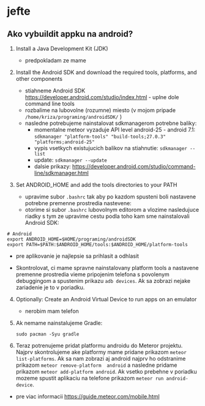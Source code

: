 # jefte

##  Ako vybuildit appku na android?

1. Install a Java Development Kit (JDK) 
   - predpokladam ze mame
   
2. Install the Android SDK and download the required tools, platforms, and other components 
   - stiahneme Android SDK https://developer.android.com/studio/index.html - uplne dole command line tools
   - rozbalime na lubovolne (rozumne) miesto (v mojom pripade `/home/kriza/programing/androidSDK/` )
   - nasledne potrebujeme nainstalovat sdkmanagerom potrebne baliky:
      - momentalne meteor vyzaduje API level android-25 - android 7.1: `sdkmanager "platform-tools" "build-tools;27.0.3" "platforms;android-25"`
      - vypis vsetkych existujucich balikov na stiahnutie: `sdkmanager --list`
      - update: `sdkmanager --update`
      - dalsie prikazy: https://developer.android.com/studio/command-line/sdkmanager.html

3. Set ANDROID_HOME and add the tools directories to your PATH
   - upravime subor `.bashrc` tak aby po kazdom spusteni boli nastavene potrebne premenne prostredia nastevene:
   - otorime si subor `.bashrc` lubovolnym editorom a vlozime nasledujuce riadky s tym ze upravime cestu podla toho kam sme nainstalovali Android SDK:
```
# Android
export ANDROID_HOME=$HOME/programing/androidSDK
export PATH=$PATH:$ANDROID_HOME/tools:$ANDROID_HOME/platform-tools
```
   - pre aplikovanie je najlepsie sa prihlasit a odhlasit
   
   - Skontrolovat, ci mame spravne nainstalovany platform tools a nastavene premenne prostredia vieme pripojenim telefona s povolenym debuggingom a spustenim prikazu `adb devices`. Ak sa zobrazi nejake zariadenie je to v poriadku.
   
4. Optionally: Create an Android Virtual Device to run apps on an emulator
   - nerobim mam telefon 
   
5. Ak nemame nainstalujeme Gradle:
   ```
   sudo pacman -Syu gradle
   ```
6. Teraz potrenujeme pridat platformu androidu do Meteror projektu. Najprv skontrolujeme ake platformy mame pridane prikazom `meteor list-platforms`. Ak sa nam zobrazi aj android najprv ho odstranime prikazom `meteor remove-platform  android` a nasledne pridame prikazom `meteor add-platform android`. Ak vsetko prebehne v poriadku mozeme spustit aplikaciu na telefone prikazom `meteor run android-device`.

- pre viac informacii https://guide.meteor.com/mobile.html
